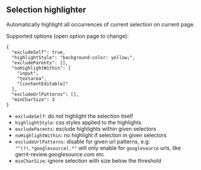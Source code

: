 ## Selection highlighter

Automatically highlight all occurrences of current selection on current page.

Supported options (open option page to change):

```
{
  "excludeSelf": true,
  "highlightStyle": "background-color: yellow;",
  "excludeParents": [],
  "noHighlightWithin": [
    "input",
    "textarea",
    "[contentEditable]"
  ],
  "excludeUrlPatterns": [],
  "minCharSize": 3
}
```

- `excludeSelf`: do not highlight the selection itself
- `highlightStyle`: css styles applied to the highlights
- `excludeParents`: exclude highlights within given selectors
- `noHighlightWithin`: no highlight if selection in given selectors
- `excludeUrlPatterns`: disable for given url patterns, e.g: `"^(?!.*googlesource).*"` will only enable for `googlesource` urls, like gerrit-review.googlesource.com etc
- `minCharSize`: ignore selection with size below the threshold